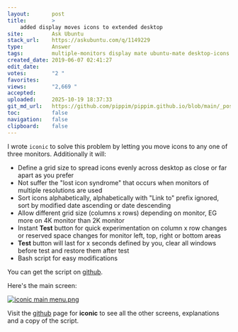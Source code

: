 ```yaml
---
layout:       post
title:        >
    added display moves icons to extended desktop
site:         Ask Ubuntu
stack_url:    https://askubuntu.com/q/1149229
type:         Answer
tags:         multiple-monitors display mate ubuntu-mate desktop-icons iconic
created_date: 2019-06-07 02:41:27
edit_date:    
votes:        "2 "
favorites:    
views:        "2,669 "
accepted:     
uploaded:     2025-10-19 18:37:33
git_md_url:   https://github.com/pippim/pippim.github.io/blob/main/_posts/2019/2019-06-07-added-display-moves-icons-to-extended-desktop.md
toc:          false
navigation:   false
clipboard:    false
---
```


I wrote `iconic` to solve this problem by letting you move icons to any one of three monitors. Additionally it will:

- Define a grid size to spread icons evenly across desktop as close or far apart as you prefer
- Not suffer the "lost icon syndrome" that occurs when monitors of multiple resolutions are used
- Sort icons alphabetically, alphabetically with "Link to" prefix ignored, sort by modified date ascending or date descending
- Allow different grid size (columns x rows) depending on monitor, EG more on 4K monitor than 2K monitor
- Instant **Test** button for quick experimentation on column x row changes or reserved space changes for monitor left, top, right or bottom areas
- **Test** button will last for x seconds defined by you, clear all windows before test and restore them after test
- Bash script for easy modifications

You can get the script on [github][1].

Here's the main screen:

[![iconic main menu.png][2]][2]

Visit the [github][1] page for **iconic** to see all the other screens, explanations and a copy of the script.


  [1]: https://github.com/WinEunuuchs2Unix/iconic
  [2]: https://pippim.github.io/assets/img/posts/2019/Q45Pz.png
